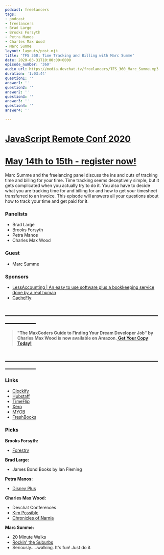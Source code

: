 ```yaml
---
podcast: freelancers
tags:
- podcast
- freelancers
- Brad Large
- Brooks Forsyth
- Petra Manos
- Charles Max Wood
- Marc Summe
layout: layouts/post.njk
title: 'TFS 360: Time Tracking and Billing with Marc Summe'
date: 2020-03-31T10:00:00+0000
episode_number: '360'
audio_url: https://media.devchat.tv/freelancers/TFS_360_Marc_Summe.mp3
duration: '1:03:44'
question1: ''
answer1: ''
question2: ''
answer2: ''
question3: ''
answer3: ''
question4: ''
answer4: ''

---
```

# [JavaScript Remote Conf 2020](https://devchat.tv/conferences/javascript-remote-2020/ "JavaScript Remote Conf 2020")

# [May 14th to 15th - register now!](https://devchat.tv/conferences/javascript-remote-2020/ "JavaScript Remote Conf 2020")

Marc Summe and the freelancing panel discuss the ins and outs of tracking time and billing for your time. Time tracking seems deceptively simple, but it gets complicated when you actually try to do it. You also have to decide what you are tracking time for and billing for and how to get your timesheet transferred to an invoice. This episode will answers all your questions about how to track your time and get paid for it.

### **Panelists**

* Brad Large
* Brooks Forsyth
* Petra Manos
* Charles Max Wood

### **Guest**

* Marc Summe

### **Sponsors**

* [LessAccounting | An easy to use software plus a bookkeeping service done by a real human](https://www.lessaccounting.com/bookkeeping/?source=thefreelancershow)
* [CacheFly](https://www.cachefly.com/)

## **____________________________________________________________**

> **"The MaxCoders Guide to Finding Your Dream Developer Job" by Charles Max Wood is now available on Amazon.**[ **Get Your Copy Today!**](https://www.amazon.com/gp/product/B081MBL5C9/ref=as_li_ss_tl?ie=UTF8&linkCode=sl1&tag=devchattv-20&linkId=9d61363241636e2546ef46abba198746&language=en_US)

## **____________________________________________________________**

### **Links**

* [Clockify](https://clockify.me/)
* [Hubstaff](https://hubstaff.com/)
* [TimeFlip](https://timeflip.io/)
* [Xero](xero.com)
* [MYOB](https://www.myob.com/au)
* [FreshBooks](freshbooks.com)

### **Picks**

**Brooks Forsyth:**

* [Forestry](https://forestry.io/)

**Brad Large:**

* James Bond Books by Ian Fleming

**Petra Manos:**

* [Disney Plus](https://www.disneyplus.com)

**Charles Max Wood:**

* Devchat Conferences
* [Kim Possible](https://www.imdb.com/title/tt0278866/)
* [Chronicles of Narnia](https://amzn.to/32MMYfe)

**Marc Summe:**

* 20 Minute Walks
* [Rockin' the Suburbs](https://www.youtube.com/watch?v=34u_3Z9_LUw)
* Seriously.....walking. It's fun! Just do it.